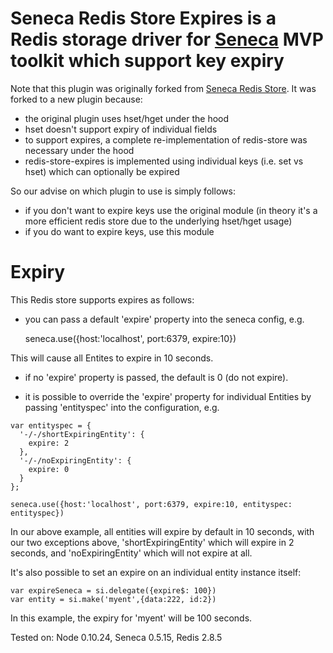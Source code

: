 
# Seneca Redis Store Expires is a Redis storage driver for [Seneca] MVP toolkit which support key expiry

Note that this plugin was originally forked from [Seneca Redis Store](https://github.com/bamse16/seneca-redis-store). It was forked to a new plugin because:

* the original plugin uses hset/hget under the hood
* hset doesn't support expiry of individual fields
* to support expires, a complete re-implementation of redis-store was necessary under the hood
* redis-store-expires is implemented using individual keys (i.e. set vs hset) which can optionally be expired

So our advise on which plugin to use is simply follows:

* if you don't want to expire keys use the original module (in theory it's a more efficient redis store due to the underlying hset/hget usage)
* if you do want to expire keys, use this module

# Expiry

This Redis store supports expires as follows:

* you can pass a default 'expire' property into the seneca config, e.g.

    seneca.use({host:'localhost', port:6379, expire:10})

This will cause all Entites to expire in 10 seconds.

* if no 'expire' property is passed, the default is 0 (do not expire).

* it is possible to override the 'expire' property for individual Entities by passing 'entityspec' into the configuration, e.g.

```
var entityspec = {
  '-/-/shortExpiringEntity': {
    expire: 2
  },
  '-/-/noExpiringEntity': {
    expire: 0
  }
};

seneca.use({host:'localhost', port:6379, expire:10, entityspec: entityspec})

```

In our above example, all entities will expire by default in 10 seconds, with our two exceptions above, 'shortExpiringEntity' which will expire in 2 seconds, and 'noExpiringEntity' which will not expire at all.

It's also possible to set an expire on an individual entity instance itself:

```
var expireSeneca = si.delegate({expire$: 100})
var entity = si.make('myent',{data:222, id:2})
```

In this example, the expiry for 'myent' will be 100 seconds.

Tested on: Node 0.10.24, Seneca 0.5.15, Redis 2.8.5


[Seneca]: http://senecajs.org/
